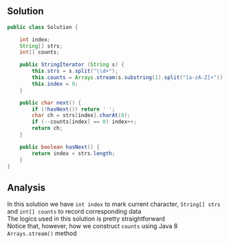 ## Solution 
```java
public class Solution {

    int index;
    String[] strs;
    int[] counts;

    public StringIterator (String s) {
        this.strs = s.split("\\d+");
        this.counts = Arrays.stream(s.substring(1).split("[a-zA-Z]+")).mapToInt(Integer::parseInt).toArray();
        this.index = 0;
    }

    public char next() {
        if (!hasNext()) return ' ';
        char ch = strs[index].charAt(0);
        if (--counts[index] == 0) index++;
        return ch;
    }

    public boolean hasNext() {
        return index < strs.length;
    }
}
```

## Analysis 
In this solution we have `int index` to mark current character, `String[] strs` and `int[] counts` to record corresponding data  
The logics used in this solution is pretty straightforward   
Notice that, however, how we construct `counts` using Java 8 `Arrays.stream()` method  
  